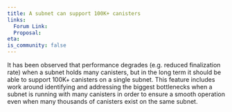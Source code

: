 ```yaml
---
title: A subnet can support 100K+ canisters
links:
  Forum Link:
  Proposal:
eta:
is_community: false
---
```


It has been observed that performance degrades (e.g. reduced finalization rate) when a subnet holds many canisters, but in the long term it should be able to support 100K+ canisters on a single subnet. This feature includes work around identifying and addressing the biggest bottlenecks when a subnet is running with many canisters in order to ensure a smooth operation even when many thousands of canisters exist on the same subnet.
